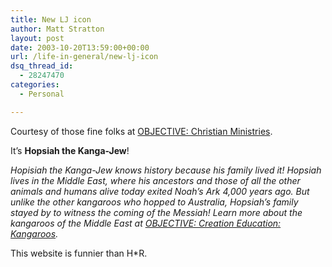 ```yaml
---
title: New LJ icon
author: Matt Stratton
layout: post
date: 2003-10-20T13:59:00+00:00
url: /life-in-general/new-lj-icon
dsq_thread_id:
  - 28247470
categories:
  - Personal

---
```

Courtesy of those fine folks at [OBJECTIVE: Christian Ministries][1].

It&#8217;s **Hopsiah the Kanga-Jew**!

_Hopisiah the Kanga-Jew knows history because his family lived it! Hopsiah lives in the Middle East, where his ancestors and those of all the other animals and humans alive today exited Noah&#8217;s Ark 4,000 years ago. But unlike the other kangaroos who hopped to Australia, Hopsiah&#8217;s family stayed by to witness the coming of the Messiah! Learn more about the kangaroos of the Middle East at [OBJECTIVE: Creation Education: Kangaroos][2]._

This website is funnier than H*R.

 [1]: https://objective.jesussave.us/kidz.html
 [2]: https://objective.jesussave.us/kangaroo.html